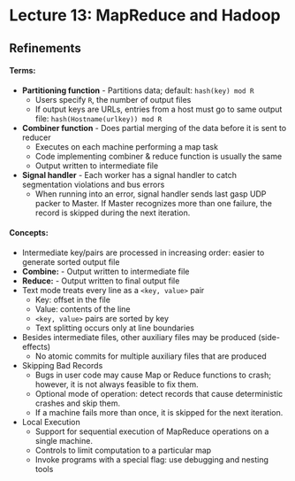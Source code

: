 # Lecture 13: MapReduce and Hadoop
## Refinements
#### Terms:
- **Partitioning function** - Partitions data; default: `hash(key) mod R`
  - Users specify `R`, the number of output files
  - If output keys are URLs, entries from a host must go to same output file: `hash(Hostname(urlkey)) mod R`
- **Combiner function** - Does partial merging of the data before it is sent to reducer
  - Executes on each machine performing a map task
  - Code implementing combiner & reduce function is usually the same
  - Output written to intermediate file
- **Signal handler** - Each worker has a signal handler to catch segmentation violations and bus errors
  - When running into an error, signal handler sends last gasp UDP packer to Master. If Master recognizes more than one failure, the record is skipped during the next iteration.
#### Concepts:
- Intermediate key/pairs are processed in increasing order: easier to generate sorted output file
- **Combine:** - Output written to intermediate file
- **Reduce:** - Output written to final output file
- Text mode treats every line as a `<key, value>` pair
  - Key: offset in the file
  - Value: contents of the line
  - `<key, value>` pairs are sorted by key
  - Text splitting occurs only at line boundaries
- Besides intermediate files, other auxiliary files may be produced (side-effects)
  - No atomic commits for multiple auxiliary files that are produced
- Skipping Bad Records
  - Bugs in user code may cause Map or Reduce functions to crash; however, it is not always feasible to fix them.
  - Optional mode of operation: detect records that cause deterministic crashes and skip them.
  - If a machine fails more than once, it is skipped for the next iteration.
- Local Execution
  - Support for sequential execution of MapReduce operations on a single machine.
  - Controls to limit computation to a particular map
  - Invoke programs with a special flag: use debugging and nesting tools
